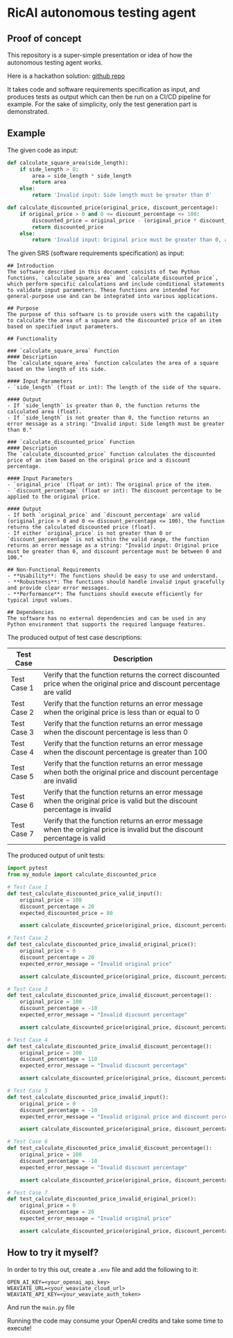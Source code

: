 # RicAI autonomous testing agent 

## Proof of concept

This repository is a super-simple presentation or idea of how the autonomous testing agent works.

Here is a hackathon solution: [github repo](https://github.com/liskovich/RicAI_Autonomous_Agents_Hackathon)

It takes code and software requirements specification as input, and produces tests as output which can then be run on a CI/CD pipeline for example. For the sake of simplicity, only the test generation part is demonstrated.

## Example

The given code as input:
```python
def calculate_square_area(side_length):
    if side_length > 0:
        area = side_length * side_length
        return area
    else:
        return 'Invalid input: Side length must be greater than 0'

def calculate_discounted_price(original_price, discount_percentage):
    if original_price > 0 and 0 <= discount_percentage <= 100:
        discounted_price = original_price - (original_price * discount_percentage / 100)
        return discounted_price
    else:
        return 'Invalid input: Original price must be greater than 0, and discount percentage must be between 0 and 100'
```

The given SRS (software requirements specification) as input:
```
## Introduction
The software described in this document consists of two Python functions, `calculate_square_area` and `calculate_discounted_price`, which perform specific calculations and include conditional statements to validate input parameters. These functions are intended for general-purpose use and can be integrated into various applications.

## Purpose
The purpose of this software is to provide users with the capability to calculate the area of a square and the discounted price of an item based on specified input parameters.

## Functionality

### `calculate_square_area` Function
#### Description
The `calculate_square_area` function calculates the area of a square based on the length of its side.

#### Input Parameters
- `side_length` (float or int): The length of the side of the square.

#### Output
- If `side_length` is greater than 0, the function returns the calculated area (float).
- If `side_length` is not greater than 0, the function returns an error message as a string: "Invalid input: Side length must be greater than 0."

### `calculate_discounted_price` Function
#### Description
The `calculate_discounted_price` function calculates the discounted price of an item based on the original price and a discount percentage.

#### Input Parameters
- `original_price` (float or int): The original price of the item.
- `discount_percentage` (float or int): The discount percentage to be applied to the original price.

#### Output
- If both `original_price` and `discount_percentage` are valid (original_price > 0 and 0 <= discount_percentage <= 100), the function returns the calculated discounted price (float).
- If either `original_price` is not greater than 0 or `discount_percentage` is not within the valid range, the function returns an error message as a string: "Invalid input: Original price must be greater than 0, and discount percentage must be between 0 and 100."

## Non-Functional Requirements
- **Usability**: The functions should be easy to use and understand.
- **Robustness**: The functions should handle invalid input gracefully and provide clear error messages.
- **Performance**: The functions should execute efficiently for typical input values.

## Dependencies
The software has no external dependencies and can be used in any Python environment that supports the required language features.
```

The produced output of test case descriptions:

| Test Case | Description |
| --- | --- |
| Test Case 1 | Verify that the function returns the correct discounted price when the original price and discount percentage are valid |
| Test Case 2 | Verify that the function returns an error message when the original price is less than or equal to 0 |
| Test Case 3 | Verify that the function returns an error message when the discount percentage is less than 0 |
| Test Case 4 | Verify that the function returns an error message when the discount percentage is greater than 100 |
| Test Case 5 | Verify that the function returns an error message when both the original price and discount percentage are invalid |
| Test Case 6 | Verify that the function returns an error message when the original price is valid but the discount percentage is invalid |
| Test Case 7 | Verify that the function returns an error message when the original price is invalid but the discount percentage is valid |

The produced output of unit tests:

```python
import pytest
from my_module import calculate_discounted_price

# Test Case 1
def test_calculate_discounted_price_valid_input():
    original_price = 100
    discount_percentage = 20
    expected_discounted_price = 80

    assert calculate_discounted_price(original_price, discount_percentage) == expected_discounted_price

# Test Case 2
def test_calculate_discounted_price_invalid_original_price():
    original_price = 0
    discount_percentage = 20
    expected_error_message = "Invalid original price"

    assert calculate_discounted_price(original_price, discount_percentage) == expected_error_message

# Test Case 3
def test_calculate_discounted_price_invalid_discount_percentage():
    original_price = 100
    discount_percentage = -10
    expected_error_message = "Invalid discount percentage"

    assert calculate_discounted_price(original_price, discount_percentage) == expected_error_message

# Test Case 4
def test_calculate_discounted_price_invalid_discount_percentage():
    original_price = 100
    discount_percentage = 110
    expected_error_message = "Invalid discount percentage"

    assert calculate_discounted_price(original_price, discount_percentage) == expected_error_message

# Test Case 5
def test_calculate_discounted_price_invalid_input():
    original_price = 0
    discount_percentage = -10
    expected_error_message = "Invalid original price and discount percentage"

    assert calculate_discounted_price(original_price, discount_percentage) == expected_error_message

# Test Case 6
def test_calculate_discounted_price_invalid_discount_percentage():
    original_price = 100
    discount_percentage = -10
    expected_error_message = "Invalid discount percentage"

    assert calculate_discounted_price(original_price, discount_percentage) == expected_error_message

# Test Case 7
def test_calculate_discounted_price_invalid_original_price():
    original_price = 0
    discount_percentage = 20
    expected_error_message = "Invalid original price"

    assert calculate_discounted_price(original_price, discount_percentage) == expected_error_message
```

## How to try it myself?

In order to try this out, create a `.env` file and add the following to it:
```env
OPEN_AI_KEY=<your_openai_api_key>
WEAVIATE_URL=<your_weaviate_cloud_url>
WEAVIATE_API_KEY=<your_weaviate_auth_token>
```

And run the `main.py` file

Running the code may consume your OpenAI credits and take some time to execute!